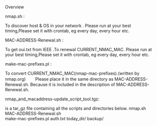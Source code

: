 Overview

nmap.sh		:

To discover host & OS in your network .
Please run at your best timing,Please set it with crontab, eg every day, every hour etc.		

MAC-ADDRESS-Renewal.sh	:

To get oui.txt from IEEE .To renewal CURRENT_NMAC_MAC.
Please run at your best timing,Please set it with crontab, eg every day, every hour etc.	

make-mac-prefixes.pl	:

To convert  CURRENT_NMAC_MAC(nmap-mac-prefixes).(written by nmap.org)　　
Please place it in the same directory as MAC-ADDRESS-Renewal.sh.
Because it is included in the description of MAC-ADDRESS-Renewal.sh.

nmap_and_macaddress-update_script_tool.tgz:

is a tar_gz file containing all the scripts and directories below.
nmap.sh	
MAC-ADDRESS-Renewal.sh	
make-mac-prefixes.pl
auth.txt
today_dir/
backup/
